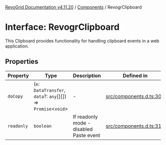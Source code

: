 [RevoGrid Documentation v4.11.20](README.md) / [Components](Namespace.Components.md) / RevogrClipboard

# Interface: RevogrClipboard

This Clipboard provides functionality for handling clipboard events in a web application.

## Properties

| Property | Type | Description | Defined in |
| ------ | ------ | ------ | ------ |
| `doCopy` | (`e`: `DataTransfer`, `data`?: `any`[][]) => `Promise`\<`void`\> | - | [src/components.d.ts:307](https://github.com/revolist/revogrid/blob/4b7a998aefffde7f50261e3e7336253a89c4c269/src/components.d.ts#L307) |
| `readonly` | `boolean` | If readonly mode - disabled Paste event | [src/components.d.ts:311](https://github.com/revolist/revogrid/blob/4b7a998aefffde7f50261e3e7336253a89c4c269/src/components.d.ts#L311) |
